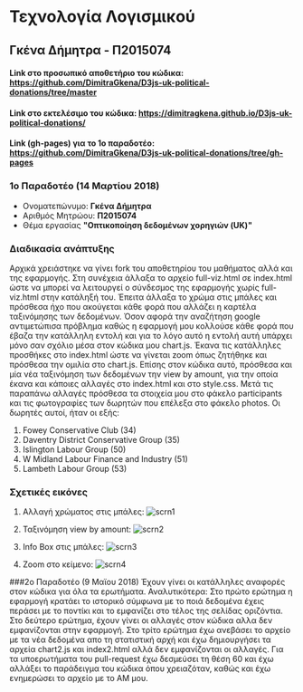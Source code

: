 # Τεχνολογία Λογισμικού
## Γκένα Δήμητρα - Π2015074
#### Link στο προσωπικό αποθετήριο του κώδικα: https://github.com/DimitraGkena/D3js-uk-political-donations/tree/master
#### Link στο εκτελέσιμο του κώδικα:   https://dimitragkena.github.io/D3js-uk-political-donations/      
#### Link (gh-pages) για το 1ο παραδοτέο: https://github.com/DimitraGkena/D3js-uk-political-donations/tree/gh-pages
 

### 1ο Παραδοτέο (14 Μαρτίου 2018)

*  Ονοματεπώνυμο: **Γκένα Δήμητρα**
*  Αριθμός Μητρώου: **Π2015074**
*  Θέμα εργασίας **"Οπτικοποίηση δεδομένων χορηγιών (UK)"**


###  Διαδικασία ανάπτυξης  
Αρχικά χρειάστηκε να γίνει fork του αποθετηρίου του μαθήματος αλλά και της εφαρμογής. Στη συνέχεια άλλαξα το αρχείο full-viz.html
σε index.html ώστε να μπορεί να λειτουργεί ο σύνδεσμος της εφαρμογής χωρίς full-viz.html στην κατάληξή του. Έπειτα άλλαξα το χρώμα 
στις μπάλες και πρόσθεσα ήχο που ακούγεται κάθε φορά που αλλάζει η καρτέλα ταξινόμησης των δεδομένων. Όσον αφορά την αναζήτηση google
αντιμετώπισα πρόβλημα καθώς η εφαρμογή μου κολλούσε κάθε φορά που έβαζα την κατάλληλη εντολή και για το λόγο αυτό η εντολή αυτή 
υπάρχει μόνο σαν σχόλιο μέσα στον κώδικα μου chart.js. Έκανα τις κατάλληλες προσθήκες στο index.html ώστε να γίνεται zoom όπως
ζητήθηκε και πρόσθεσα την ομιλία στο chart.js. Επίσης στον κώδικα αυτό, πρόσθεσα και μία νέα ταξινόμηση των δεδομένων την view 
by amount, για την οποία έκανα και κάποιες αλλαγές στο index.html και στο style.css. Μετά τις παραπάνω αλλαγές πρόσθεσα τα στοιχεία
μου στο φάκελο participants και τις φωτογραφίες των δωρητών που επέλεξα στο φάκελο photos. Οι δωρητές αυτοί, ήταν οι εξής: 
1. Fowey Conservative Club (34)
2. Daventry District Conservative Group (35)
3. Islington Labour Group (50)
4. W Midland Labour Finance and Industry (51)
5. Lambeth Labour Group (53)

  
     
###  Σχετικές εικόνες
1. Αλλαγή χρώματος στις μπάλες:
![scrn1](https://user-images.githubusercontent.com/22773897/37310230-f0a662f0-264b-11e8-9945-9dd88dc6e10e.png)

2. Ταξινόμηση view by amount:
![scrn2](https://user-images.githubusercontent.com/22773897/37310274-18738420-264c-11e8-8e9a-46ec51c8a93f.png)

3. Info Box στις μπάλες: 
![scrn3](https://user-images.githubusercontent.com/22773897/37310311-33b99a4e-264c-11e8-8c62-7ae5bcdfbacc.png)

4. Zoom στο κείμενο:
![scrn4](https://user-images.githubusercontent.com/22773897/37310338-48268604-264c-11e8-8184-81f12f931a49.png)



###2ο Παραδοτέο (9 Μαϊου 2018)
Έχουν γίνει οι κατάλληλες αναφορές στον κώδικα για όλα τα ερωτήματα. Αναλυτικότερα:
 Στο πρώτο ερώτημα η εφαρμογή κρατάει το ιστορικό σύμφωνα με το ποιά δεδομένα έχεις περάσει με το ποντίκι και το εμφανίζει στο τέλος της σελίδας οριζόντια.
 Στο δεύτερο ερώτημα, έχουν γίνει οι αλλαγές στον κώδικα αλλα δεν εμφανίζονται στην εφαρμογή.
 Στο τρίτο ερώτημα έχω ανεβάσει το αρχείο με τα νέα δεδομένα απο τη στατιστική αρχή και έχω δημιουργήσει τα αρχεία chart2.js και index2.html αλλά δεν εμφανίζονται οι αλλαγές.
Για τα υποερωτήματα του pull-request έχω δεσμεύσει τη θέση 60 και έχω αλλάξει το παράδειγμα του κώδικα όπου χρειαζόταν, καθώς και έχω ενημερώσει το αρχείο με το ΑΜ μου.
